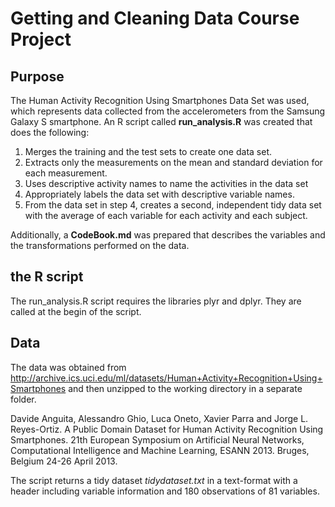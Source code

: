 # Getting and Cleaning Data Course Project
## Purpose
The Human Activity Recognition Using Smartphones Data Set was used, which represents data collected from the accelerometers from the Samsung Galaxy S smartphone. An R script called **run_analysis.R** was created that does the following:
 
1. Merges the training and the test sets to create one data set.
2. Extracts only the measurements on the mean and standard deviation for each measurement. 
3. Uses descriptive activity names to name the activities in the data set
4. Appropriately labels the data set with descriptive variable names. 
5. From the data set in step 4, creates a second, independent tidy data set with the average of each variable for each activity and each subject.

Additionally, a **CodeBook.md** was prepared that describes the variables and the transformations performed on the data.

## the R script 
The run_analysis.R script requires the libraries plyr and dplyr. They are called at the begin of the script.

## Data
The data was obtained from http://archive.ics.uci.edu/ml/datasets/Human+Activity+Recognition+Using+Smartphones and then unzipped to the working directory in a separate folder.

Davide Anguita, Alessandro Ghio, Luca Oneto, Xavier Parra and Jorge L. Reyes-Ortiz. A Public Domain Dataset for Human Activity Recognition Using Smartphones. 21th European Symposium on Artificial Neural Networks, Computational Intelligence and Machine Learning, ESANN 2013. Bruges, Belgium 24-26 April 2013.

The script returns a tidy dataset *tidydataset.txt* in a text-format with a header including variable information and 180 observations of 81 variables. 

 
